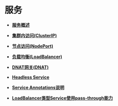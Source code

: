 # 服务<a name="cce_10_0247"></a>

-   **[服务概述](服务概述.md)**  

-   **[集群内访问\(ClusterIP\)](集群内访问(ClusterIP).md)**  

-   **[节点访问\(NodePort\)](节点访问(NodePort).md)**  

-   **[负载均衡\(LoadBalancer\)](负载均衡(LoadBalancer).md)**  

-   **[DNAT网关\(DNAT\)](DNAT网关(DNAT).md)**  

-   **[Headless Service](Headless-Service.md)**  

-   **[Service Annotations说明](Service-Annotations说明.md)**  

-   **[LoadBalancer类型Service使用pass-through能力](LoadBalancer类型Service使用pass-through能力.md)**  


